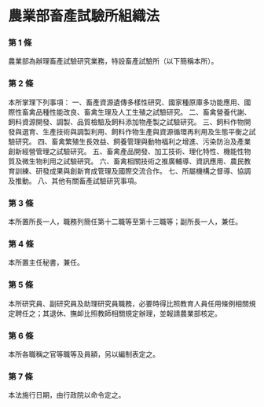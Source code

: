 # 農業部畜產試驗所組織法

### 第 1 條

農業部為辦理畜產試驗研究業務，特設畜產試驗所（以下簡稱本所）。

### 第 2 條

本所掌理下列事項：
一、畜產資源遺傳多樣性研究、國家種原庫多功能應用、國際性畜禽品種性能改良、畜禽生理及人工生殖之試驗研究。
二、畜禽營養代謝、飼料資源開發、調製、品質檢驗及飼料添加物產製之試驗研究。
三、飼料作物開發與選育、生產技術與調製利用、飼料作物生產與資源循環再利用及生態平衡之試驗研究。
四、畜禽繁殖生長效益、飼養管理與動物福利之增進、污染防治及產業創新經營管理之試驗研究。
五、畜禽產品開發、加工技術、理化特性、機能性物質及微生物利用之試驗研究。
六、畜禽相關技術之推廣輔導、資訊應用、農民教育訓練、研發成果與創新育成管理及國際交流合作。
七、所屬機構之督導、協調及推動。
八、其他有關畜產試驗研究事項。

### 第 3 條

本所置所長一人，職務列簡任第十二職等至第十三職等；副所長一人，兼任。

### 第 4 條

本所置主任秘書，兼任。

### 第 5 條

本所研究員、副研究員及助理研究員職務，必要時得比照教育人員任用條例相關規定聘任之；其退休、撫卹比照教師相關規定辦理，並報請農業部核定。

### 第 6 條

本所各職稱之官等職等及員額，另以編制表定之。

### 第 7 條

本法施行日期，由行政院以命令定之。

